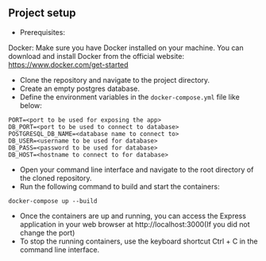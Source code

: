 
## Project setup

- Prerequisites:

Docker: Make sure you have Docker installed on your machine. You can download and install Docker from the official website: https://www.docker.com/get-started
- Clone the repository and navigate to the project directory.
- Create an empty postgres database.
- Define the environment variables in the `docker-compose.yml` file like below:
```
PORT=<port to be used for exposing the app>
DB_PORT=<port to be used to connect to database>
POSTGRESQL_DB_NAME=<database name to connect to>
DB_USER=<username to be used for database>
DB_PASS=<password to be used for database>
DB_HOST=<hostname to connect to for database>
```
- Open your command line interface and navigate to the root directory of the cloned repository.
- Run the following command to build and start the containers:
```
docker-compose up --build
```
- Once the containers are up and running, you can access the Express application in your web browser at http://localhost:3000(If you did not change the port)
- To stop the running containers, use the keyboard shortcut Ctrl + C in the command line interface.